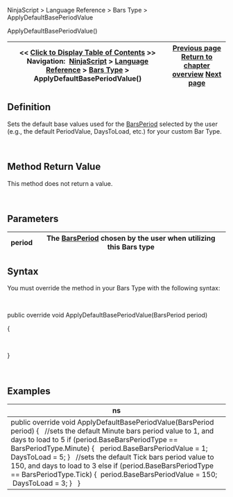 ﻿


NinjaScript \> Language Reference \> Bars Type \> ApplyDefaultBasePeriodValue






















ApplyDefaultBasePeriodValue()







| \<\< [Click to Display Table of Contents](applydefaultbaseperiodvalue.md) \>\> **Navigation:**     [NinjaScript](ninjascript.md) \> [Language Reference](language_reference_wip.md) \> [Bars Type](bars_type.md) \> ApplyDefaultBasePeriodValue() | [Previous page](addbar.md) [Return to chapter overview](bars_type.md) [Next page](applydefaultvalue.md) |
| --- | --- |











## Definition


Sets the default base values used for the [BarsPeriod](barsperiod.md) selected by the user (e.g., the default PeriodValue, DaysToLoad, etc.) for your custom Bar Type.


 


## Method Return Value


This method does not return a value.


 


## Parameters




| period | The [BarsPeriod](barsperiod.md) chosen by the user when utilizing this Bars type |
| --- | --- |



## 


## Syntax


You must override the method in your Bars Type with the following syntax:


 


public override void ApplyDefaultBasePeriodValue(BarsPeriod period)


{


 


}


 


## 


## Examples




| ns |
| --- |
| public override void ApplyDefaultBasePeriodValue(BarsPeriod period) {    //sets the default Minute bars period value to 1, and days to load to 5 if (period.BaseBarsPeriodType \=\= BarsPeriodType.Minute) {    period.BaseBarsPeriodValue \= 1;    DaysToLoad \= 5; }    //sets the default Tick bars period value to 150, and days to load to 3 else if (period.BaseBarsPeriodType \=\= BarsPeriodType.Tick) {  period.BaseBarsPeriodValue \= 150;  DaysToLoad \= 3; }   } |









